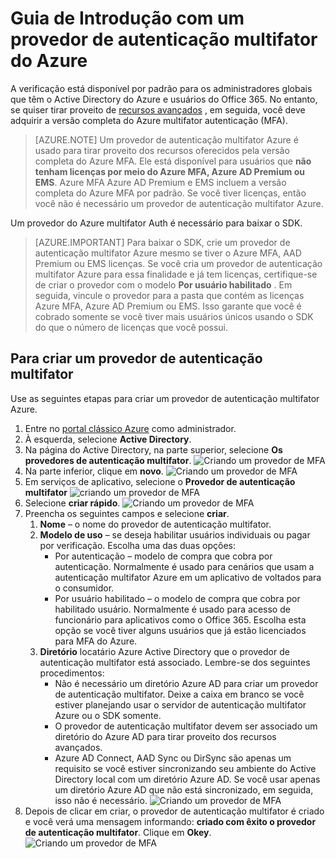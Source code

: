 <properties
    pageTitle="Obter o provedor de autenticação multifator Azure de Introdução | Microsoft Azure"
    description="Saiba como criar um provedor de autenticação multifator Azure."
    services="multi-factor-authentication"
    documentationCenter=""
    authors="kgremban"
    manager="femila"
    editor="yossib"/>

<tags
    ms.service="multi-factor-authentication"
    ms.workload="identity"
    ms.tgt_pltfrm="na"
    ms.devlang="na"
    ms.topic="get-started-article"
    ms.date="10/14/2016"
    ms.author="kgremban"/>



# <a name="getting-started-with-an-azure-multi-factor-auth-provider"></a>Guia de Introdução com um provedor de autenticação multifator do Azure
A verificação está disponível por padrão para os administradores globais que têm o Active Directory do Azure e usuários do Office 365. No entanto, se quiser tirar proveito de [recursos avançados](multi-factor-authentication-whats-next.md) , em seguida, você deve adquirir a versão completa do Azure multifator autenticação (MFA).

> [AZURE.NOTE]  Um provedor de autenticação multifator Azure é usado para tirar proveito dos recursos oferecidos pela versão completa do Azure MFA. Ele está disponível para usuários que **não tenham licenças por meio do Azure MFA, Azure AD Premium ou EMS**.  Azure MFA Azure AD Premium e EMS incluem a versão completa do Azure MFA por padrão.  Se você tiver licenças, então você não é necessário um provedor de autenticação multifator Azure.

Um provedor do Azure multifator Auth é necessário para baixar o SDK.

> [AZURE.IMPORTANT]  Para baixar o SDK, crie um provedor de autenticação multifator Azure mesmo se tiver o Azure MFA, AAD Premium ou EMS licenças.  Se você cria um provedor de autenticação multifator Azure para essa finalidade e já tem licenças, certifique-se de criar o provedor com o modelo **Por usuário habilitado** . Em seguida, vincule o provedor para a pasta que contém as licenças Azure MFA, Azure AD Premium ou EMS.  Isso garante que você é cobrado somente se você tiver mais usuários únicos usando o SDK do que o número de licenças que você possui.


## <a name="to-create-a-multi-factor-auth-provider"></a>Para criar um provedor de autenticação multifator

Use as seguintes etapas para criar um provedor de autenticação multifator Azure.

1. Entre no [portal clássico Azure](https://manage.windowsazure.com) como administrador.
2. À esquerda, selecione **Active Directory**.
3. Na página do Active Directory, na parte superior, selecione **Os provedores de autenticação multifator**.
![Criando um provedor de MFA](./media/multi-factor-authentication-get-started-auth-provider/authprovider1.png)
4. Na parte inferior, clique em **novo**.
![Criando um provedor de MFA](./media/multi-factor-authentication-get-started-auth-provider/authprovider2.png)
5. Em serviços de aplicativo, selecione o **Provedor de autenticação multifator**
![criando um provedor de MFA](./media/multi-factor-authentication-get-started-auth-provider/authprovider3.png)
6. Selecione **criar rápido**.
![Criando um provedor de MFA](./media/multi-factor-authentication-get-started-auth-provider/authprovider4.png)
5. Preencha os seguintes campos e selecione **criar**.
    1. **Nome** – o nome do provedor de autenticação multifator.
    2. **Modelo de uso** – se deseja habilitar usuários individuais ou pagar por verificação. Escolha uma das duas opções:
        - Por autenticação – modelo de compra que cobra por autenticação. Normalmente é usado para cenários que usam a autenticação multifator Azure em um aplicativo de voltados para o consumidor.
        - Por usuário habilitado – o modelo de compra que cobra por habilitado usuário. Normalmente é usado para acesso de funcionário para aplicativos como o Office 365. Escolha esta opção se você tiver alguns usuários que já estão licenciados para MFA do Azure.
    2. **Diretório** locatário Azure Active Directory que o provedor de autenticação multifator está associado. Lembre-se dos seguintes procedimentos:
        - Não é necessário um diretório Azure AD para criar um provedor de autenticação multifator. Deixe a caixa em branco se você estiver planejando usar o servidor de autenticação multifator Azure ou o SDK somente.
        - O provedor de autenticação multifator devem ser associado um diretório do Azure AD para tirar proveito dos recursos avançados.
        - Azure AD Connect, AAD Sync ou DirSync são apenas um requisito se você estiver sincronizando seu ambiente do Active Directory local com um diretório Azure AD.  Se você usar apenas um diretório Azure AD que não está sincronizado, em seguida, isso não é necessário.
![Criando um provedor de MFA](./media/multi-factor-authentication-get-started-auth-provider/authprovider5.png)
5. Depois de clicar em criar, o provedor de autenticação multifator é criado e você verá uma mensagem informando: **criado com êxito o provedor de autenticação multifator**. Clique em **Okey**.
![Criando um provedor de MFA](./media/multi-factor-authentication-get-started-auth-provider/authprovider6.png)
